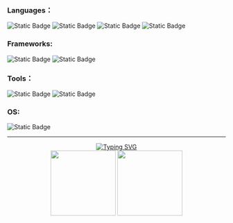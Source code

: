 ### Languages：
![Static Badge](https://img.shields.io/badge/HTML-rgb(227%2C%2076%2C%2038)?logo=html5&logoColor=white)
![Static Badge](https://img.shields.io/badge/CSS-rgb(68%2C%2051%2C%20153)?logo=css3&logoColor=white)
![Static Badge](https://img.shields.io/badge/JavaScript-black?logo=javascript&logoColor=rgb(247%2C%20223%2C%2030))
![Static Badge](https://img.shields.io/badge/Java-rgb(81%2C%20132%2C%20159)?logo=openjdk&logoColor=rgb(237%2C%20145%2C%2021))

### Frameworks:
![Static Badge](https://img.shields.io/badge/Vue.js-rgb(0%2C%20119%2C%20119)?logo=vuedotjs&logoColor=rgb(79%2C%20192%2C%20141))
![Static Badge](https://img.shields.io/badge/Spring-rgb(36%2C%20149%2C%2067)?logo=spring&logoColor=rgb(151%2C%20201%2C%200))


### Tools：
![Static Badge](https://img.shields.io/badge/VSCode-rgb(56%2C%2096%2C%20196)?logo=visualstudiocode&logoColor=rgb(34%2C%20165%2C%20241))
![Static Badge](https://img.shields.io/badge/IDEA-black?logo=intellijidea&logoColor=white)

### OS:
![Static Badge](https://img.shields.io/badge/Windows-rgb(16%2C%20124%2C%20206)?logo=windows&logoColor=white)

---

<p align="center">
  <a href="https://git.io/typing-svg"><img src="https://readme-typing-svg.demolab.com?font=Fira+Code&pause=1000&color=EE22F7&random=false&width=435&separator=%3C&lines=console.info('Hello%2C+World!');%3CSystem.out.println(%22Hello%2C+World!%22);" alt="Typing SVG" /></a>
  <br>
  <img align="center"
          height="150em"
          src="https://github-readme-stats.vercel.app/api?username=FlyingQwQ&show_icons=true&theme=light&count_private=true" />
  <img align="center"
          height="150em"
          src="https://github-readme-stats.vercel.app/api/top-langs/?username=FlyingQwQ&theme=light&layout=compact" />
</p>
